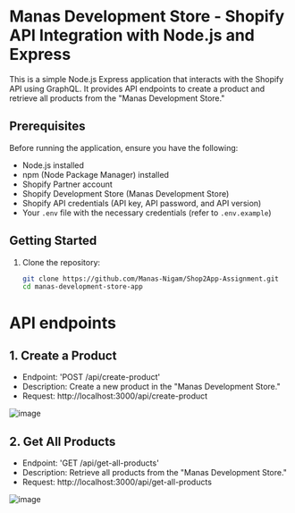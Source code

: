 # Manas Development Store - Shopify API Integration with Node.js and Express

This is a simple Node.js Express application that interacts with the Shopify API using GraphQL. It provides API endpoints to create a product and retrieve all products from the "Manas Development Store."

## Prerequisites

Before running the application, ensure you have the following:

- Node.js installed
- npm (Node Package Manager) installed
- Shopify Partner account
- Shopify Development Store (Manas Development Store)
- Shopify API credentials (API key, API password, and API version)
- Your `.env` file with the necessary credentials (refer to `.env.example`)

## Getting Started

1. Clone the repository:

   ```bash
   git clone https://github.com/Manas-Nigam/Shop2App-Assignment.git
   cd manas-development-store-app

# API endpoints


## 1. Create a Product

- Endpoint: 'POST /api/create-product'
- Description: Create a new product in the "Manas Development Store."
- Request: http://localhost:3000/api/create-product

![image](https://github.com/Manas-Nigam/Shop2App-Assignment/assets/82052968/a1a12ba6-b69a-4fd5-a31e-258cdd00767b)


## 2. Get All Products

- Endpoint: 'GET /api/get-all-products'
- Description: Retrieve all products from the "Manas Development Store."
- Request: http://localhost:3000/api/get-all-products


![image](https://github.com/Manas-Nigam/Shop2App-Assignment/assets/82052968/10a3a947-0995-4d0b-b627-75cb821672b4)
